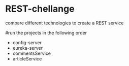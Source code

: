 # REST-chellange
compare different technologies to create a REST service

#run the projects in the following order
* config-server
* eureka-server
* commentsService
* articleService 